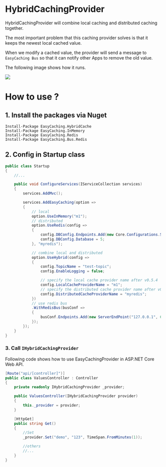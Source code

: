 # HybridCachingProvider

HybridCachingProvider will combine local caching and distributed caching together.

The most important problem that this caching provider solves is that it keeps the newest local cached value.

When we modify a cached value, the provider will send a message to `EasyCaching Bus` so that it can notify other Apps to remove the old value.

The following image shows how it runs.

![](https://raw.githubusercontent.com/dotnetcore/EasyCaching/master/media/hybrid_details.png)

# How to use ?

## 1. Install the packages via Nuget

```
Install-Package EasyCaching.HybridCache
Install-Package EasyCaching.InMemory
Install-Package EasyCaching.Redis
Install-Package EasyCaching.Bus.Redis
```

## 2. Config in Startup class

```csharp
public class Startup
{
    //...

    public void ConfigureServices(IServiceCollection services)
    {
        services.AddMvc();

        services.AddEasyCaching(option =>
        {
            // local
            option.UseInMemory("m1");
            // distributed
            option.UseRedis(config =>
            {
                config.DBConfig.Endpoints.Add(new Core.Configurations.ServerEndPoint("127.0.0.1", 6379));
                config.DBConfig.Database = 5;
            }, "myredis");

            // combine local and distributed
            option.UseHybrid(config =>
            {
                config.TopicName = "test-topic";
                config.EnableLogging = false;

                // specify the local cache provider name after v0.5.4
                config.LocalCacheProviderName = "m1";
                // specify the distributed cache provider name after v0.5.4
                config.DistributedCacheProviderName = "myredis";
            })
            // use redis bus
            .WithRedisBus(busConf => 
            {
                busConf.Endpoints.Add(new ServerEndPoint("127.0.0.1", 6380));
            });
        });
    }
}
```

### 3. Call `IHybridCachingProvider`

Following code shows how to use EasyCachingProvider in ASP.NET Core Web API.

```csharp
[Route("api/[controller]")]
public class ValuesController : Controller
{
    private readonly IHybridCachingProvider _provider;

    public ValuesController(IHybridCachingProvider provider)
    {
        this._provider = provider;
    }

    [HttpGet]
    public string Get()
    {
        //Set
        _provider.Set("demo", "123", TimeSpan.FromMinutes(1));

        //others
        //...
    }
}
```
